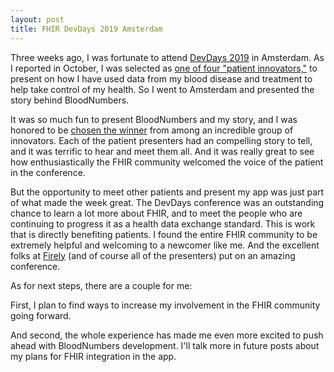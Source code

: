 ```yaml
---
layout: post
title: FHIR DevDays 2019 Amsterdam
---
```


Three weeks ago, I was fortunate to attend [DevDays 2019](https://www.devdays.com/amsterdam/) in Amsterdam. As I reported in October, I was selected as [one of four "patient innovators,"](https://www.epatientdave.com/2019/10/30/fhir-devdays-announces-patient-innovator-track-finalists-two-companies-two-patients/) to present on how I have used data from my blood disease and treatment to help take control of my health. So I went to Amsterdam and presented the story behind BloodNumbers.

It was so much fun to present BloodNumbers and my story, and I was honored to be [chosen the winner](https://www.epatientdave.com/2019/11/27/and-the-patient-innovation-winner-is/) from among an incredible group of innovators. Each of the patient presenters had an compelling story to tell, and it was terrific to hear and meet them all. And it was really great to see how enthusiastically the FHIR community welcomed the voice of the patient in the conference.

But the opportunity to meet other patients and present my app was just part of what made the week great. The DevDays conference was an outstanding chance to learn a lot more about FHIR, and to meet the people who are continuing to progress it as a health data exchange standard. This is work that is directly benefiting patients. I found the entire FHIR community to be extremely helpful and welcoming to a newcomer like me. And the excellent folks at [Firely](https://fire.ly) (and of course all of the presenters) put on an amazing conference.

As for next steps, there are a couple for me:

First, I plan to find ways to increase my involvement in the FHIR community going forward.

And second, the whole experience has made me even more excited to push ahead with BloodNumbers development. I'll talk more in future posts about my plans for FHIR integration in the app.

